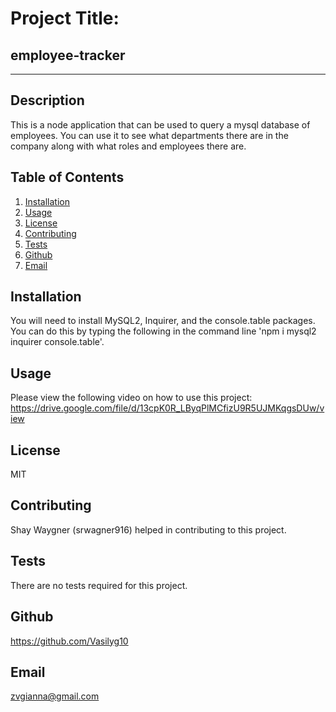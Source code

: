   # Project Title: 
  ## employee-tracker
  ----
  ## Description
  This is a node application that can be used to query a mysql database of employees. You can use it to see what departments there are in the company along with what roles and employees there are.

  ## Table of Contents
  1. [Installation](#Installation)
  2. [Usage](#Usage)
  3. [License](#License)
  4. [Contributing](#Contributing)
  5. [Tests](#Tests)
  6. [Github](#Github)
  7. [Email](#Email)

  ## Installation
  You will need to install MySQL2, Inquirer, and the console.table packages. You can do this by typing the following in the command line 'npm i mysql2 inquirer console.table'.

  ## Usage
  Please view the following video on how to use this project: https://drive.google.com/file/d/13cpK0R_LByqPlMCfizU9R5UJMKqgsDUw/view

  ## License
  MIT

  ## Contributing
  Shay Waygner (srwagner916) helped in contributing to this project.

  ## Tests
  There are no tests required for this project.

  ## Github
  https://github.com/Vasilyg10

  ## Email
  zvgianna@gmail.com
